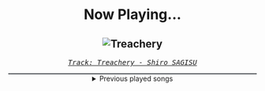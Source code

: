 <div align="center"> 
<h1>Now Playing...</h1>

![Treachery](https://i.scdn.co/image/ab67616d00001e02ee553f2ddd922dd2102c2c0e)
--
_<samp><a href="https://open.spotify.com/track/6a7su3dkJJXidSuFiowJC2">Track: Treachery - Shiro SAGISU</a></samp>_

<div style="border: 1px #4B5054 solid"></div>
<details>
  <summary>
    Previous played songs
  </summary>
  <table>
    <thead>
      <tr>
        <th>
          Artist
        </th>
        <th>
          Song
        </th>
        <th>
          Link
        </th>
      </tr>
    </thead>
    <tbody>
      <tr><td>Shiro SAGISU</td><td>Treachery</td><td><a href="https://open.spotify.com/track/6a7su3dkJJXidSuFiowJC2">https://open.spotify.com/track/6a7su3dkJJXidSuFiowJC2</a></td></tr><tr><td>Shiro SAGISU</td><td>"Cometh the hour" Pt. A_Opus1</td><td><a href="https://open.spotify.com/track/57NqUiUOWob9xchfsTyHm0">https://open.spotify.com/track/57NqUiUOWob9xchfsTyHm0</a></td></tr><tr><td>Shiro SAGISU</td><td>Stand Up Be Strong (Pt. I)</td><td><a href="https://open.spotify.com/track/72ipPCGWlVXLbh7rZNwh26">https://open.spotify.com/track/72ipPCGWlVXLbh7rZNwh26</a></td></tr><tr><td>Shiro SAGISU</td><td>quincy's craft</td><td><a href="https://open.spotify.com/track/0tnqNundeaHkwHWFegIUDu">https://open.spotify.com/track/0tnqNundeaHkwHWFegIUDu</a></td></tr><tr><td>Atreyu</td><td>An Interlude</td><td><a href="https://open.spotify.com/track/2Wg4QtwR3i0FffrUnmTtOa">https://open.spotify.com/track/2Wg4QtwR3i0FffrUnmTtOa</a></td></tr><tr><td>Black Veil Brides</td><td>Hallelujah</td><td><a href="https://open.spotify.com/track/3KA0M8SYVjkMZhTwnbqUqK">https://open.spotify.com/track/3KA0M8SYVjkMZhTwnbqUqK</a></td></tr><tr><td>Atreyu</td><td>Right Side of the Bed</td><td><a href="https://open.spotify.com/track/59LEMrpo5r4MSXq2pYvOOf">https://open.spotify.com/track/59LEMrpo5r4MSXq2pYvOOf</a></td></tr><tr><td>Pendulum</td><td>Cannibal</td><td><a href="https://open.spotify.com/track/71ZLUITpAp9J4woBHXnTLa">https://open.spotify.com/track/71ZLUITpAp9J4woBHXnTLa</a></td></tr><tr><td>Dark Divine</td><td>Make Me Disappear</td><td><a href="https://open.spotify.com/track/2iPAUhyxySWNob275dkgYf">https://open.spotify.com/track/2iPAUhyxySWNob275dkgYf</a></td></tr><tr><td>Fit For A King</td><td>TECHNIUM</td><td><a href="https://open.spotify.com/track/3Vudy5ug8BU8LUAhq9Woy2">https://open.spotify.com/track/3Vudy5ug8BU8LUAhq9Woy2</a></td></tr><tr><td>Blackbriar</td><td>Harpy</td><td><a href="https://open.spotify.com/track/2JkrgRGqs6htNrRL8yVIja">https://open.spotify.com/track/2JkrgRGqs6htNrRL8yVIja</a></td></tr><tr><td>Born Of Osiris</td><td>Activated</td><td><a href="https://open.spotify.com/track/6Vw4m3F9DM1XXrUvtxcIDe">https://open.spotify.com/track/6Vw4m3F9DM1XXrUvtxcIDe</a></td></tr><tr><td>Born Of Osiris</td><td>Inverno</td><td><a href="https://open.spotify.com/track/5zqaKqkRzMLz1upxVZ47Cc">https://open.spotify.com/track/5zqaKqkRzMLz1upxVZ47Cc</a></td></tr><tr><td>ERRA</td><td>Gore Of Being</td><td><a href="https://open.spotify.com/track/3lVHwOfZZ9NMMp9H9MW64f">https://open.spotify.com/track/3lVHwOfZZ9NMMp9H9MW64f</a></td></tr><tr><td>I See Stars</td><td>SPLIT</td><td><a href="https://open.spotify.com/track/0qwAU4YumSwehn5c3Aptkw">https://open.spotify.com/track/0qwAU4YumSwehn5c3Aptkw</a></td></tr><tr><td>Silent Theory</td><td>Before the Storm</td><td><a href="https://open.spotify.com/track/4eMVvUxvf2vRjNQ6MKhu9L">https://open.spotify.com/track/4eMVvUxvf2vRjNQ6MKhu9L</a></td></tr><tr><td>The Browning</td><td>Soul Drift - Kaixo Remix</td><td><a href="https://open.spotify.com/track/2uJpUWvOkP8nqtX9pU7g2k">https://open.spotify.com/track/2uJpUWvOkP8nqtX9pU7g2k</a></td></tr><tr><td>The Browning</td><td>Soul Drift - Kaixo Remix</td><td><a href="https://open.spotify.com/track/2uJpUWvOkP8nqtX9pU7g2k">https://open.spotify.com/track/2uJpUWvOkP8nqtX9pU7g2k</a></td></tr><tr><td>The Browning</td><td>Soul Drift - Kaixo Remix</td><td><a href="https://open.spotify.com/track/2uJpUWvOkP8nqtX9pU7g2k">https://open.spotify.com/track/2uJpUWvOkP8nqtX9pU7g2k</a></td></tr><tr><td>The Browning</td><td>Soul Drift - Kaixo Remix</td><td><a href="https://open.spotify.com/track/2uJpUWvOkP8nqtX9pU7g2k">https://open.spotify.com/track/2uJpUWvOkP8nqtX9pU7g2k</a></td></tr>
    </tbody>
  </table>
</details>

</div>
